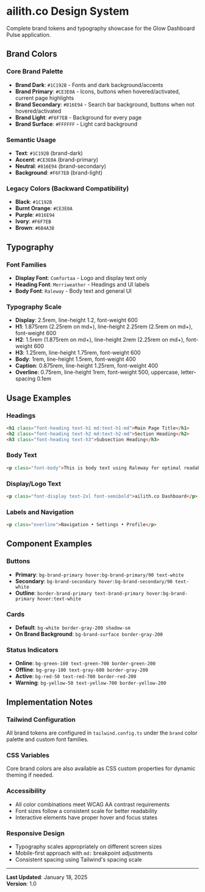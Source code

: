 # ailith.co Design System

Complete brand tokens and typography showcase for the Glow Dashboard Pulse application.

## Brand Colors

### Core Brand Palette

- **Brand Dark**: `#1C192B` - Fonts and dark background/accents
- **Brand Primary**: `#CE3E0A` - Icons, buttons when hovered/activated, current page highlights  
- **Brand Secondary**: `#816E94` - Search bar background, buttons when not hovered/activated
- **Brand Light**: `#F6F7EB` - Background for every page
- **Brand Surface**: `#FFFFFF` - Light card background

### Semantic Usage

- **Text**: `#1C192B` (brand-dark)
- **Accent**: `#CE3E0A` (brand-primary) 
- **Neutral**: `#816E94` (brand-secondary)
- **Background**: `#F6F7EB` (brand-light)

### Legacy Colors (Backward Compatibility)

- **Black**: `#1C192B`
- **Burnt Orange**: `#CE3E0A`
- **Purple**: `#816E94`
- **Ivory**: `#F6F7EB`
- **Brown**: `#6B4A38`

## Typography

### Font Families

- **Display Font**: `Comfortaa` - Logo and display text only
- **Heading Font**: `Merriweather` - Headings and UI labels
- **Body Font**: `Raleway` - Body text and general UI

### Typography Scale

- **Display**: 2.5rem, line-height 1.2, font-weight 600
- **H1**: 1.875rem (2.25rem on md+), line-height 2.25rem (2.5rem on md+), font-weight 600
- **H2**: 1.5rem (1.875rem on md+), line-height 2rem (2.25rem on md+), font-weight 600  
- **H3**: 1.25rem, line-height 1.75rem, font-weight 600
- **Body**: 1rem, line-height 1.5rem, font-weight 400
- **Caption**: 0.875rem, line-height 1.25rem, font-weight 400
- **Overline**: 0.75rem, line-height 1rem, font-weight 500, uppercase, letter-spacing 0.1em

## Usage Examples

### Headings
```html
<h1 class="font-heading text-h1 md:text-h1-md">Main Page Title</h1>
<h2 class="font-heading text-h2 md:text-h2-md">Section Heading</h2>
<h3 class="font-heading text-h3">Subsection Heading</h3>
```

### Body Text
```html
<p class="font-body">This is body text using Raleway for optimal readability.</p>
```

### Display/Logo Text
```html
<p class="font-display text-2xl font-semibold">ailith.co Dashboard</p>
```

### Labels and Navigation
```html
<p class="overline">Navigation • Settings • Profile</p>
```

## Component Examples

### Buttons
- **Primary**: `bg-brand-primary hover:bg-brand-primary/90 text-white`
- **Secondary**: `bg-brand-secondary hover:bg-brand-secondary/90 text-white`
- **Outline**: `border-brand-primary text-brand-primary hover:bg-brand-primary hover:text-white`

### Cards
- **Default**: `bg-white border-gray-200 shadow-sm`
- **On Brand Background**: `bg-brand-surface border-gray-200`

### Status Indicators
- **Online**: `bg-green-100 text-green-700 border-green-200`
- **Offline**: `bg-gray-100 text-gray-600 border-gray-200`
- **Active**: `bg-red-50 text-red-700 border-red-200`
- **Warning**: `bg-yellow-50 text-yellow-700 border-yellow-200`

## Implementation Notes

### Tailwind Configuration
All brand tokens are configured in `tailwind.config.ts` under the `brand` color palette and custom font families.

### CSS Variables
Core brand colors are also available as CSS custom properties for dynamic theming if needed.

### Accessibility
- All color combinations meet WCAG AA contrast requirements
- Font sizes follow a consistent scale for better readability
- Interactive elements have proper hover and focus states

### Responsive Design
- Typography scales appropriately on different screen sizes
- Mobile-first approach with `md:` breakpoint adjustments
- Consistent spacing using Tailwind's spacing scale

---

**Last Updated**: January 18, 2025  
**Version**: 1.0
